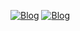 [![Blog](https://img.shields.io/badge/LinkedIn-992855?style=for-the-badge&logo=linkedin&logoColor=white)](http://www.linkedin.com/in/isabelle-batista-a14ab822b) [![Blog](https://img.shields.io/badge/Instagram-781F43?style=for-the-badge&logo=instagram&logoColor=white)](https://www.instagram.com/isah_sales3)


<!-- //[![Top Langs](https://github-readme-stats.vercel.app/api/top-langs/?username=IsabelleBatista&layout=donut&show_icons=true&theme=radical)](https://github.com/IsabelleBatista/github-readme-stats)
 ![Anurag's GitHub stats](https://github-readme-stats.vercel.app/api?username=IsabelleBatista&show_icons=true&theme=radical)-->

